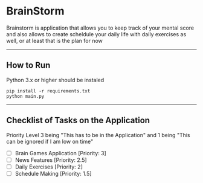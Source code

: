 # BrainStorm

Brainstorm is application that allows you to keep track of your mental score and also allows to create scheldule your daily life with daily exercises as well, or at least that is the plan for now

---

## How to Run

Python 3.x or higher should be instaled

```shell
pip install -r requirements.txt
python main.py
```

---

## Checklist of Tasks on the Application

Priority Level 3 being "This has to be in the Application" and 1 being "This can be ignored if I am low on time"

- [ ] Brain Games Application [Priority: 3]
- [ ] News Features [Priority: 2.5]
- [ ] Daily Exercises [Priority: 2]
- [ ] Schedule Making [Priority: 1.5]
